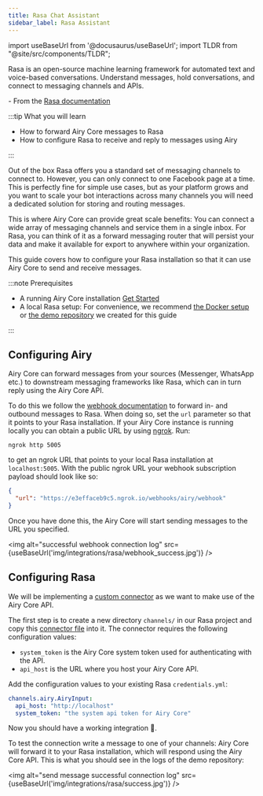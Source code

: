 ```yaml
---
title: Rasa Chat Assistant
sidebar_label: Rasa Assistant
---
```


import useBaseUrl from '@docusaurus/useBaseUrl';
import TLDR from "@site/src/components/TLDR";

<TLDR>

Rasa is an open-source machine learning framework for automated text and voice-based conversations. Understand messages, hold conversations, and connect to messaging channels and APIs.

\- From the [Rasa documentation](https://rasa.com/docs/rasa/)

</TLDR>

:::tip What you will learn

- How to forward Airy Core messages to Rasa
- How to configure Rasa to receive and reply to messages using Airy

:::

Out of the box Rasa offers you a standard set of messaging channels to connect
to. However, you can only connect to one Facebook page at a time.
This is perfectly fine for simple use cases, but as your platform grows and you
want to scale your bot interactions across many channels you will need a
dedicated solution for storing and routing messages.

This is where Airy Core can provide great scale benefits: You can connect a wide
array of messaging channels and service them in a single inbox. For Rasa, you
can think of it as a forward messaging router that will persist your data and
make it available for export to anywhere within your organization.

This guide covers how to configure your Rasa installation so that it can use
Airy Core to send and receive messages.

:::note Prerequisites

- A running Airy Core installation [Get
  Started](getting-started/installation/introduction.md)
- A local Rasa setup: For convenience, we recommend [the Docker setup](https://rasa.com/docs/rasa/docker/building-in-docker/) or [the demo repository](https://github.com/airyhq/rasa-demo) we created for this guide

:::

## Configuring Airy

Airy Core can forward messages from your sources (Messenger, WhatsApp etc.) to
downstream messaging frameworks like Rasa, which can in turn reply using the
Airy Core API.

To do this we follow the [webhook documentation](api/webhook.md) to forward in-
and outbound messages to Rasa. When doing so, set the `url` parameter so that it
points to your Rasa installation. If your Airy Core instance is running locally you can obtain a
public URL by using [ngrok](https://ngrok.com/). Run:

```shell script
ngrok http 5005
```

to get an ngrok URL that points to your local Rasa installation at
`localhost:5005`. With the public ngrok URL your webhook subscription payload
should look like so:

```json
{
  "url": "https://e3effaceb9c5.ngrok.io/webhooks/airy/webhook"
}
```

Once you have done this, the Airy Core will start sending messages to the URL
you specified.

<img alt="successful webhook connection log" src={useBaseUrl('img/integrations/rasa/webhook_success.jpg')} />

## Configuring Rasa

We will be implementing a [custom
connector](https://rasa.com/docs/rasa/connectors/custom-connectors/) as we want
to make use of the Airy Core API.

The first step is to create a new directory `channels/` in our Rasa project and
copy this [connector
file](https://github.com/airyhq/rasa-demo/blob/main/channels/airy.py) into it.
The connector requires the following configuration values:

- `system_token` is the Airy Core system token used for authenticating with the API.
- `api_host` is the URL where you host your Airy Core API.

Add the configuration values to your existing Rasa `credentials.yml`:

```yaml
channels.airy.AiryInput:
  api_host: "http://localhost"
  system_token: "the system api token for Airy Core"
```

Now you should have a working integration 🎉.

To test the connection write a message to one of your channels: Airy Core will
forward it to your Rasa installation, which will respond using the Airy Core
API. This is what you should see in the logs of the demo repository:

<img alt="send message successful connection log"
src={useBaseUrl('img/integrations/rasa/success.jpg')} />
